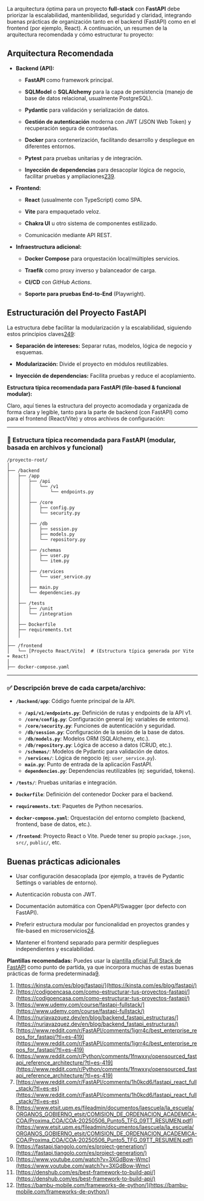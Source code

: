 
La arquitectura óptima para un proyecto **full-stack** con **FastAPI** debe priorizar la escalabilidad, mantenibilidad, seguridad y claridad, integrando buenas prácticas de organización tanto en el backend (FastAPI) como en el frontend (por ejemplo, React). A continuación, un resumen de la arquitectura recomendada y cómo estructurar tu proyecto:

## Arquitectura Recomendada

-   **Backend (API):**
    
    -   **FastAPI** como framework principal.
        
    -   **SQLModel** o **SQLAlchemy** para la capa de persistencia (manejo de base de datos relacional, usualmente PostgreSQL).
        
    -   **Pydantic** para validación y serialización de datos.
        
    -   **Gestión de autenticación** moderna con JWT (JSON Web Token) y recuperación segura de contraseñas.
        
    -   **Docker** para contenerización, facilitando desarrollo y despliegue en diferentes entornos.
        
    -   **Pytest** para pruebas unitarias y de integración.
        
    -   **Inyección de dependencias** para desacoplar lógica de negocio, facilitar pruebas y ampliaciones[2](https://codigoencasa.com/como-estructurar-tus-proyectos-fastapi/)[3](https://www.udemy.com/course/fastapi-fullstack/)[9](https://fastapi.tiangolo.com/es/project-generation/).
        
-   **Frontend:**
    
    -   **React** (usualmente con TypeScript) como SPA.
        
    -   **Vite** para empaquetado veloz.
        
    -   **Chakra UI** u otro sistema de componentes estilizado.
        
    -   Comunicación mediante API REST.
        
-   **Infraestructura adicional:**
    
    -   **Docker Compose** para orquestación local/múltiples servicios.
        
    -   **Traefik** como proxy inverso y balanceador de carga.
        
    -   **CI/CD** con _GitHub Actions_.
        
    -   **Soporte para pruebas End-to-End** (Playwright).
        

## Estructuración del Proyecto FastAPI

La estructura debe facilitar la modularización y la escalabilidad, siguiendo estos principios claves[2](https://codigoencasa.com/como-estructurar-tus-proyectos-fastapi/)[4](https://nuriavazquez.dev/en/blog/backend_fastapi_estructuras/)[9](https://fastapi.tiangolo.com/es/project-generation/):

-   **Separación de intereses:** Separar rutas, modelos, lógica de negocio y esquemas.
    
-   **Modularización:** Divide el proyecto en módulos reutilizables.
    
-   **Inyección de dependencias:** Facilita pruebas y reduce el acoplamiento.
    

**Estructura típica recomendada para FastAPI (file-based & funcional modular):**

Claro, aquí tienes la estructura del proyecto acomodada y organizada de forma clara y legible, tanto para la parte de backend (con FastAPI) como para el frontend (React/Vite) y otros archivos de configuración:

---

### 📁 **Estructura típica recomendada para FastAPI (modular, basada en archivos y funcional)**

```
/proyecto-root/
│
├── /backend
│   ├── /app
│   │   ├── /api
│   │   │   └── /v1
│   │   │       └── endpoints.py
│   │   │
│   │   ├── /core
│   │   │   ├── config.py
│   │   │   └── security.py
│   │   │
│   │   ├── /db
│   │   │   ├── session.py
│   │   │   ├── models.py
│   │   │   └── repository.py
│   │   │
│   │   ├── /schemas
│   │   │   ├── user.py
│   │   │   └── item.py
│   │   │
│   │   ├── /services
│   │   │   └── user_service.py
│   │   │
│   │   ├── main.py
│   │   └── dependencies.py
│   │
│   ├── /tests
│   │   ├── /unit
│   │   └── /integration
│   │
│   ├── Dockerfile
│   ├── requirements.txt
│   │
│
├── /frontend
│   └── [Proyecto React/Vite]  # (Estructura típica generada por Vite + React)
│
├── docker-compose.yaml
```

---

### ✅ Descripción breve de cada carpeta/archivo:

- **`/backend/app`**: Código fuente principal de la API.
  - **`/api/v1/endpoints.py`**: Definición de rutas y endpoints de la API v1.
  - **`/core/config.py`**: Configuración general (ej: variables de entorno).
  - **`/core/security.py`**: Funciones de autenticación y seguridad.
  - **`/db/session.py`**: Configuración de la sesión de la base de datos.
  - **`/db/models.py`**: Modelos ORM (SQLAlchemy, etc.).
  - **`/db/repository.py`**: Lógica de acceso a datos (CRUD, etc.).
  - **`/schemas/`**: Modelos de Pydantic para validación de datos.
  - **`/services/`**: Lógica de negocio (ej: `user_service.py`).
  - **`main.py`**: Punto de entrada de la aplicación FastAPI.
  - **`dependencies.py`**: Dependencias reutilizables (ej: seguridad, tokens).

- **`/tests/`**: Pruebas unitarias e integración.
- **`Dockerfile`**: Definición del contenedor Docker para el backend.
- **`requirements.txt`**: Paquetes de Python necesarios.
- **`docker-compose.yaml`**: Orquestación del entorno completo (backend, frontend, base de datos, etc.).
- **`/frontend`**: Proyecto React o Vite. Puede tener su propio `package.json`, `src/`, `public/`, etc.
    

## Buenas prácticas adicionales

-   Usar configuración desacoplada (por ejemplo, a través de Pydantic Settings o variables de entorno).
    
-   Autenticación robusta con JWT.
    
-   Documentación automática con OpenAPI/Swagger (por defecto con FastAPI).
    
-   Preferir estructura modular por funcionalidad en proyectos grandes y file-based en microservicios[2](https://codigoencasa.com/como-estructurar-tus-proyectos-fastapi/)[4](https://nuriavazquez.dev/en/blog/backend_fastapi_estructuras/).
    
-   Mantener el frontend separado para permitir despliegues independientes y escalabilidad.
    

**Plantillas recomendadas:** Puedes usar la [plantilla oficial Full Stack de FastAPI](https://fastapi.tiangolo.com/es/project-generation/) como punto de partida, ya que incorpora muchas de estas buenas prácticas de forma predeterminada[9](https://fastapi.tiangolo.com/es/project-generation/).

1.  [https://kinsta.com/es/blog/fastapi/](https://kinsta.com/es/blog/fastapi/)
2.  [https://codigoencasa.com/como-estructurar-tus-proyectos-fastapi/](https://codigoencasa.com/como-estructurar-tus-proyectos-fastapi/)
3.  [https://www.udemy.com/course/fastapi-fullstack/](https://www.udemy.com/course/fastapi-fullstack/)
4.  [https://nuriavazquez.dev/en/blog/backend_fastapi_estructuras/](https://nuriavazquez.dev/en/blog/backend_fastapi_estructuras/)
5.  [https://www.reddit.com/r/FastAPI/comments/1jgrr4c/best_enterprise_repos_for_fastapi/?tl=es-419](https://www.reddit.com/r/FastAPI/comments/1jgrr4c/best_enterprise_repos_for_fastapi/?tl=es-419)
6.  [https://www.reddit.com/r/Python/comments/1fnwxxy/opensourced_fastapi_reference_architecture/?tl=es-419](https://www.reddit.com/r/Python/comments/1fnwxxy/opensourced_fastapi_reference_architecture/?tl=es-419)
7.  [https://www.reddit.com/r/FastAPI/comments/1h0kcd6/fastapi_react_full_stack/?tl=es-es](https://www.reddit.com/r/FastAPI/comments/1h0kcd6/fastapi_react_full_stack/?tl=es-es)
8.  [https://www.etsit.upm.es/fileadmin/documentos/laescuela/la_escuela/ORGANOS_GOBIERNO_etsit/COMISION_DE_ORDENACION_ACADEMICA-COA/Proxima_COA/COA-20250506_Punto5_TFG_09TT_RESUMEN.pdf](https://www.etsit.upm.es/fileadmin/documentos/laescuela/la_escuela/ORGANOS_GOBIERNO_etsit/COMISION_DE_ORDENACION_ACADEMICA-COA/Proxima_COA/COA-20250506_Punto5_TFG_09TT_RESUMEN.pdf)
9.  [https://fastapi.tiangolo.com/es/project-generation/](https://fastapi.tiangolo.com/es/project-generation/)
10.  [https://www.youtube.com/watch?v=3XGdBow-Wmc](https://www.youtube.com/watch?v=3XGdBow-Wmc)
11.  [https://denshub.com/es/best-framework-to-build-api/](https://denshub.com/es/best-framework-to-build-api/)
12.  [https://bambu-mobile.com/frameworks-de-python/](https://bambu-mobile.com/frameworks-de-python/)